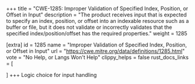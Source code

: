 +++
title = "CWE-1285: Improper Validation of Specified Index, Position, or Offset in Input"
description	= "The product receives input that is expected to specify an index, position, or offset into an indexable resource such as a buffer or file, but it does not validate or incorrectly validates that the specified index/position/offset has the required properties."
weight = 1285

[extra]
id = 1285
name = "Improper Validation of Specified Index, Position, or Offset in Input"
url = "https://cwe.mitre.org/data/definitions/1285.html"
vote = "No Help, or Langs Won't Help"
clippy_helps = false
rust_docs_links = [
	
]
+++
Logic choice for input handling
